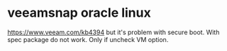 # veeamsnap oracle linux

https://www.veeam.com/kb4394
 but it's problem with secure boot. With spec package do not work. Only if uncheck VM option. 
